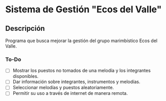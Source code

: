 # Sistema de Gestión "Ecos del Valle"

## Descripción

Programa que busca mejorar la gestión del grupo marimbístico Ecos del Valle.

### To-Do

- [ ]  Mostrar los puestos no tomados de una melodía y los integrantes disponibles.
- [ ]  Dar información sobre integrantes, instrumentos y melodías.
- [ ]  Seleccionar melodías y puestos aleatoriamente.
- [ ]  Permitir su uso a través de internet de manera remota.
